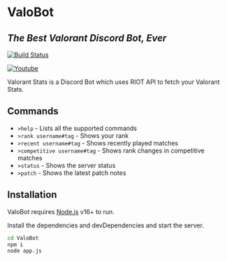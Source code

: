 # ValoBot
## _The Best Valorant Discord Bot, Ever_

[![Build Status](https://travis-ci.org/joemccann/dillinger.svg?branch=master)](https://discord.com/api/oauth2/authorize?client_id=876016856555728906&permissions=259846040640&scope=bot)

[![Youtube](https://cdn.iconscout.com/icon/free/png-256/youtube-1865882-1581898.png)](https://youtu.be/bJr5KiiF_9w)

Valorant Stats is a Discord Bot which uses RIOT API to fetch your Valorant Stats.


## Commands

- `>help` - Lists all the supported commands 
- `>rank username#tag` - Shows your rank
- `>recent username#tag` - Shows recently played matches
- `>competitive username#tag` - Shows rank changes in competitive matches
- `>status`  - Shows the server status
- `>patch` - Shows the latest patch notes


## Installation

ValoBot requires [Node.js](https://nodejs.org/) v16+ to run.

Install the dependencies and devDependencies and start the server.

```sh
cd ValoBot
npm i
node app.js
```
